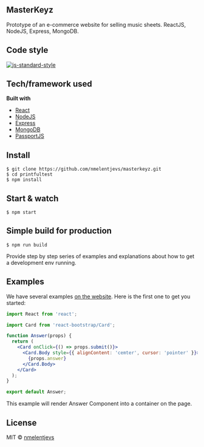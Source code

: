 ## MasterKeyz

Prototype of an e-commerce website for selling music sheets. ReactJS, NodeJS, Express, MongoDB.

## Code style

[![js-standard-style](https://img.shields.io/badge/code%20style-standard-brightgreen.svg?style=flat)](https://github.com/feross/standard)

## Tech/framework used

<b>Built with</b>

- [React](https://reactjs.org/)
- [NodeJS](https://nodejs.org/en/docs/)
- [Express](https://expressjs.com/)
- [MongoDB](https://www.mongodb.com/)
- [PassportJS](http://www.passportjs.org/)


## Install

    $ git clone https://github.com/nmelentjevs/masterkeyz.git
    $ cd printfultest
    $ npm install

## Start & watch

    $ npm start

## Simple build for production

    $ npm run build

Provide step by step series of examples and explanations about how to get a development env running.

## Examples

We have several examples [on the website](https://reactjs.org/). Here is the first one to get you started:

```jsx
import React from 'react';

import Card from 'react-bootstrap/Card';

function Answer(props) {
  return (
    <Card onClick={() => props.submit()}>
      <Card.Body style={{ alignContent: 'cemter', cursor: 'pointer' }}>
        {props.answer}
      </Card.Body>
    </Card>
  );
}

export default Answer;
```

This example will render Answer Component into a container on the page.

## License

MIT © [nmelentjevs]()
